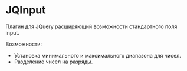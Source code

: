 JQInput
=======
Плагин для JQuery расширяющий возможности стандартного поля input.

Возможности:
* Установка минимального и максимального диапазона для чисел.
* Разделение чисел на разряды.
